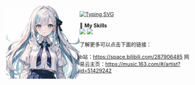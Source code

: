 <img align='left' src="assets/author.png" height="200">

<!-- <a href="#">
  <img align="right" src="https://github-readme-stats.vercel.app/api?username=Ksuriuri&count_private=true&show_icons=true&bg_color=15,f2f7fd,E0EAFC" />
</a> -->

[![Typing SVG](https://readme-typing-svg.herokuapp.com?size=25&duration=2500&color=8C43EA&vCenter=true&width=200&height=40&lines=Hi+Welcome!;I'm+这就是天幻呀)](https://git.io/typing-svg)

🌟 **My Skills**  
![](https://img.shields.io/badge/-Python-00599C?style=flat-square&logo=Python&logoColor=fff)
![](https://img.shields.io/badge/-Pytorch-3776AB?style=flat-square&logo=Pytorch&logoColor=fff)



了解更多可以点击下面的链接：

b站：https://space.bilibili.com/287906485
网易云主页：https://music.163.com/#/artist?id=51429242
